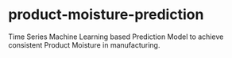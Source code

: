 # product-moisture-prediction
Time Series Machine Learning based Prediction Model to achieve consistent Product Moisture in manufacturing.
